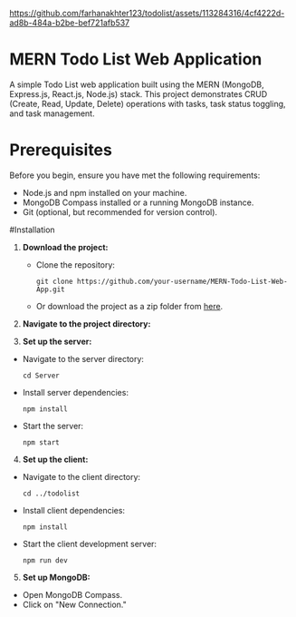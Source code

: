 https://github.com/farhanakhter123/todolist/assets/113284316/4cf4222d-ad8b-484a-b2be-bef721afb537


# MERN Todo List Web Application
 A simple Todo List web application built using the MERN (MongoDB, Express.js, React.js, Node.js) stack. This project demonstrates CRUD (Create, Read, Update, Delete) 
 operations with tasks, task status toggling, and task management.

# Prerequisites

Before you begin, ensure you have met the following requirements:

- Node.js and npm installed on your machine.
- MongoDB Compass installed or a running MongoDB instance.
- Git (optional, but recommended for version control).

#Installation

1. **Download the project:**
   - Clone the repository:
     ```
     git clone https://github.com/your-username/MERN-Todo-List-Web-App.git
     ```
   - Or download the project as a zip folder from [here](link_to_zip).

2. **Navigate to the project directory:**

3. **Set up the server:**
- Navigate to the server directory:
  ```
  cd Server
  ```
- Install server dependencies:
  ```
  npm install
  ```
- Start the server:
  ```
  npm start
  ```

4. **Set up the client:**
- Navigate to the client directory:
  ```
  cd ../todolist
  ```
- Install client dependencies:
  ```
  npm install
  ```
- Start the client development server:
  ```
  npm run dev
  ```

5. **Set up MongoDB:**
- Open MongoDB Compass.
- Click on "New Connection."
